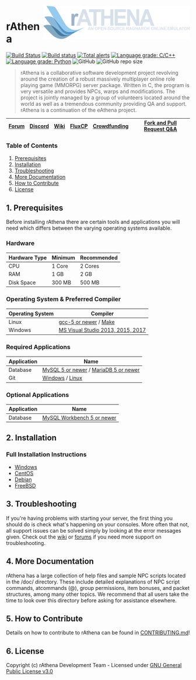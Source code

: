<img src="branding/logo.png" align="right" height="90" />

# rAthena
[![Build Status](https://travis-ci.org/PandasWS/Pandas.svg?branch=master)](https://travis-ci.org/PandasWS/Pandas) [![Build status](https://ci.appveyor.com/api/projects/status/github/PandasWS/Pandas?branch=master&svg=true)](https://ci.appveyor.com/project/CairoLee/Pandas/branch/master) [![Total alerts](https://img.shields.io/lgtm/alerts/g/PandasWS/Pandas.svg?logo=lgtm&logoWidth=18)](https://lgtm.com/projects/g/PandasWS/Pandas/alerts/) [![Language grade: C/C++](https://img.shields.io/lgtm/grade/cpp/g/PandasWS/Pandas.svg?logo=lgtm&logoWidth=18)](https://lgtm.com/projects/g/PandasWS/Pandas/context:cpp) [![Language grade: Python](https://img.shields.io/lgtm/grade/python/g/PandasWS/Pandas.svg?logo=lgtm&logoWidth=18)](https://lgtm.com/projects/g/PandasWS/Pandas/context:python) ![GitHub](https://img.shields.io/github/license/PandasWS/Pandas.svg) ![GitHub repo size](https://img.shields.io/github/repo-size/PandasWS/Pandas.svg)
> rAthena is a collaborative software development project revolving around the creation of a robust massively multiplayer online role playing game (MMORPG) server package. Written in C, the program is very versatile and provides NPCs, warps and modifications. The project is jointly managed by a group of volunteers located around the world as well as a tremendous community providing QA and support. rAthena is a continuation of the eAthena project.

[Forum](https://rathena.org/board)|[Discord](https://rathena.org/discord)|[Wiki](https://github.com/rathena/rathena/wiki)|[FluxCP](https://github.com/rathena/FluxCP)|[Crowdfunding](https://rathena.org/board/crowdfunding/)|[Fork and Pull Request Q&A](https://rathena.org/board/topic/86913-pull-request-qa/)
--------|--------|--------|--------|--------|--------

### Table of Contents
1. [Prerequisites](#1-prerequisites)
2. [Installation](#2-installation)
3. [Troubleshooting](#3-troubleshooting)
4. [More Documentation](#4-more-documentation)
5. [How to Contribute](#5-how-to-contribute)
6. [License](#6-license)

## 1. Prerequisites
Before installing rAthena there are certain tools and applications you will need which
differs between the varying operating systems available.

### Hardware
Hardware Type | Minimum | Recommended
------|------|------
CPU | 1 Core | 2 Cores
RAM | 1 GB | 2 GB
Disk Space | 300 MB | 500 MB

### Operating System & Preferred Compiler
Operating System | Compiler
------|------
Linux  | [gcc-5 or newer](https://www.gnu.org/software/gcc/gcc-5/) / [Make](https://www.gnu.org/software/make/)
Windows | [MS Visual Studio 2013, 2015, 2017](https://www.visualstudio.com/downloads/)

### Required Applications
Application | Name
------|------
Database | [MySQL 5 or newer](https://www.mysql.com/downloads/) / [MariaDB 5 or newer](https://downloads.mariadb.org/)
Git | [Windows](https://gitforwindows.org/) / [Linux](https://git-scm.com/download/linux)

### Optional Applications
Application | Name
------|------
Database | [MySQL Workbench 5 or newer](http://www.mysql.com/downloads/workbench/)

## 2. Installation 

### Full Installation Instructions
  * [Windows](https://github.com/rathena/rathena/wiki/Install-on-Windows)
  * [CentOS](https://github.com/rathena/rathena/wiki/Install-on-Centos)
  * [Debian](https://github.com/rathena/rathena/wiki/Install-on-Debian)
  * [FreeBSD](https://github.com/rathena/rathena/wiki/Install-on-FreeBSD)

## 3. Troubleshooting

If you're having problems with starting your server, the first thing you should
do is check what's happening on your consoles. More often that not, all support issues
can be solved simply by looking at the error messages given. Check out the [wiki](https://github.com/rathena/rathena/wiki)
or [forums](https://rathena.org/forum) if you need more support on troubleshooting.

## 4. More Documentation
rAthena has a large collection of help files and sample NPC scripts located in the /doc/
directory. These include detailed explanations of NPC script commands, atcommands (@),
group permissions, item bonuses, and packet structures, among many other topics. We
recommend that all users take the time to look over this directory before asking for
assistance elsewhere.

## 5. How to Contribute
Details on how to contribute to rAthena can be found in [CONTRIBUTING.md](https://github.com/rathena/rathena/blob/master/.github/CONTRIBUTING.md)!

## 6. License
Copyright (c) rAthena Development Team - Licensed under [GNU General Public License v3.0](https://github.com/rathena/rathena/blob/master/LICENSE)
